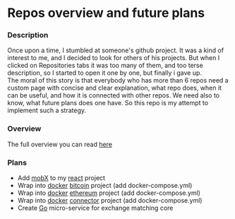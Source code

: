 # Repos overview and future plans

### Description

Once upon a time, I stumbled at someone's github project. It was a kind of interest to me, and I decided to look for others of his projects. But when I clicked on
Repositories tabs it was too many of them, and too terse description, so I started to open it one by one, but finally i gave up.  
The moral of this story is that everybody who has more than 6 repos need a custom page with concise and clear explanation, what repo does, when it can be useful,
and how it is connected with other repos. We need also to know, what future plans does one have. So this repo is my attempt to implement such a strategy.

### Overview

The full overview you can read [here](https://github.com/dgaydukov/repos-overview-and-future-plans/blob/master/overview.md)

### Plans                        

* Add [mobX](https://github.com/mobxjs/mobx) to my [react](https://github.com/dgaydukov/react-quickstart) project
* Wrap into [docker](https://docs.docker.com/get-started/part2/) [bitcoin](https://github.com/dgaydukov/nodejs-cce-blockchain-bitcoin) project (add docker-compose.yml)
* Wrap into [docker](https://docs.docker.com/get-started/part2/) [ethereum](https://github.com/dgaydukov/nodejs-cce-blockchain-ethereum) project (add docker-compose.yml)
* Wrap into [docker](https://docs.docker.com/get-started/part2/) [connector](https://github.com/dgaydukov/nodejs-cce-core-connector) project (add docker-compose.yml)
* Create [Go](https://github.com/golang/go) micro-service for exchange matching core